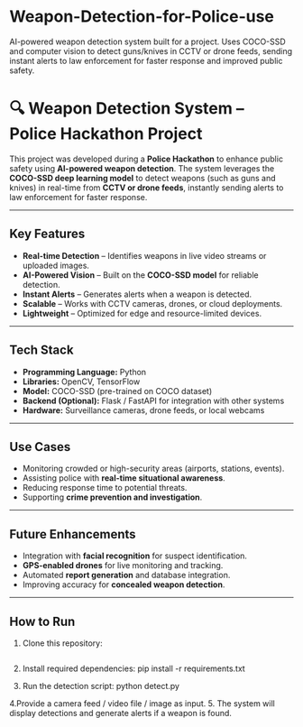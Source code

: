 # Weapon-Detection-for-Police-use
AI-powered weapon detection system built for a project. Uses COCO-SSD and computer vision to detect guns/knives in CCTV or drone feeds, sending instant alerts to law enforcement for faster response and improved public safety.
# 🔍 Weapon Detection System – Police Hackathon Project  

This project was developed during a **Police Hackathon** to enhance public safety using **AI-powered weapon detection**. The system leverages the **COCO-SSD deep learning model** to detect weapons (such as guns and knives) in real-time from **CCTV or drone feeds**, instantly sending alerts to law enforcement for faster response.  

---

## Key Features  
- **Real-time Detection** – Identifies weapons in live video streams or uploaded images.  
- **AI-Powered Vision** – Built on the **COCO-SSD model** for reliable detection.  
- **Instant Alerts** – Generates alerts when a weapon is detected.  
- **Scalable** – Works with CCTV cameras, drones, or cloud deployments.  
- **Lightweight** – Optimized for edge and resource-limited devices.  

---

## Tech Stack  
- **Programming Language:** Python  
- **Libraries:** OpenCV, TensorFlow  
- **Model:** COCO-SSD (pre-trained on COCO dataset)  
- **Backend (Optional):** Flask / FastAPI for integration with other systems  
- **Hardware:** Surveillance cameras, drone feeds, or local webcams  

---

## Use Cases  
- Monitoring crowded or high-security areas (airports, stations, events).  
- Assisting police with **real-time situational awareness**.  
- Reducing response time to potential threats.  
- Supporting **crime prevention and investigation**.  

---

## Future Enhancements  
- Integration with **facial recognition** for suspect identification.  
- **GPS-enabled drones** for live monitoring and tracking.  
- Automated **report generation** and database integration.  
- Improving accuracy for **concealed weapon detection**.  

---

##  How to Run  
1. Clone this repository:  
   ```bash
2. Install required dependencies:
    pip install -r requirements.txt

3. Run the detection script:
     python detect.py

4.Provide a camera feed / video file / image as input.
5. The system will display detections and generate alerts if a weapon is found.
